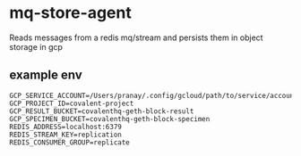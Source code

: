 # mq-store-agent

Reads messages from a redis mq/stream and persists them in object storage in gcp

## example env

```env
GCP_SERVICE_ACCOUNT=/Users/pranay/.config/gcloud/path/to/service/account.json
GCP_PROJECT_ID=covalent-project
GCP_RESULT_BUCKET=covalenthq-geth-block-result
GCP_SPECIMEN_BUCKET=covalenthq-geth-block-specimen
REDIS_ADDRESS=localhost:6379
REDIS_STREAM_KEY=replication
REDIS_CONSUMER_GROUP=replicate
```
